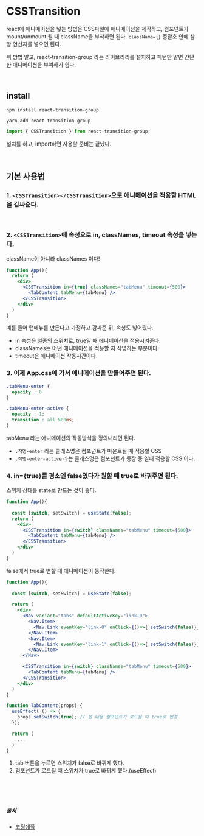 # CSSTransition

react에 애니메이션을 넣는 방법은 CSS파일에 애니메이션을 제작하고, 컴포넌트가 mount/unmount 될 때 className을 부착하면 된다. `className={}` 중괄호 안에 삼항 연산자를 넣으면 된다.

위 방법 말고, react-transition-group 라는 라이브러리를 설치하고 패턴만 알면 간단한 애니메이션을 부여하기 쉽다.

<br />

## install

```shell
npm install react-transition-group
```
```shell
yarn add react-transition-group
```
```jsx
import { CSSTransition } from react-transition-group;
```
설치를 하고, import하면 사용할 준비는 끝났다.

<br />

## 기본 사용법


### 1. `<CSSTransition></CSSTransition>`으로 애니메이션을 적용할 HTML을 감싸준다.

<br/>

### 2. `<CSSTransition>`에 속성으로 in, classNames, timeout 속성을 넣는다.
className이 아니라 classNames 이다!

```jsx
function App(){
  return (
    <div>
      <CSSTransition in={true} classNames="tabMenu" timeout={500}>
        <TabContent tabMenu={tabMenu} />
      </CSSTransition>
    </div>
  )
}
```
예를 들어 탭메뉴를 만든다고 가정하고 감싸준 뒤, 속성도 넣어줬다.
- in 속성은 일종의 스위치로, true일 때 에니메이션을 적용시켜준다.
- classNames는 어떤 애니메이션을 적용할 지 작명하는 부분이다.
- timeout은 애니메이션 작동시간이다.

### 3. 이제 App.css에 가서 애니메이션을 만들어주면 된다.
```css
.tabMenu-enter {
  opacity : 0
}

.tabMenu-enter-active {
  opacity : 1;
  transition : all 500ms;
}
```
tabMenu 라는 애니메이션의 작동방식을 정의내리면 된다. 
- `.작명-enter` 라는 클래스명은 컴포넌트가 마운트될 때 적용할 CSS
- `.작명-enter-active` 라는 클래스명은 컴포넌트가 등장 중 일때 적용할 CSS 이다.

### 4. in={true}를 평소엔 false였다가 원할 때 true로 바꿔주면 된다.
스위치 상태를 state로 만드는 것이 좋다.

```jsx
function App(){
  
  const [switch, setSwitch] = useState(false);
  return (
    <div>
      <CSSTransition in={switch} classNames="tabMenu" timeout={500}>
        <TabContent tabMenu={tabMenu} />
      </CSSTransition>
    </div>
  )
}
```
false에서 true로 변할 때 애니메이션이 동작한다.
```jsx
function App(){
  
  const [switch, setSwitch] = useState(false);

  return (
    <div>
      <Nav variant="tabs" defaultActiveKey="link-0">
        <Nav.Item>
          <Nav.Link eventKey="link-0" onClick={()=>{ setSwitch(false)}}>Active</Nav.Link>
        </Nav.Item>
        <Nav.Item>
          <Nav.Link eventKey="link-1" onClick={()=>{ setSwitch(false)}}>Option 2</Nav.Link>
        </Nav.Item>
      </Nav>

      <CSSTransition in={switch} classNames="tabMenu" timeout={500}>
        <TabContent tabMenu={tabMenu} />
      </CSSTransition>
    </div>
  )
}

function TabContent(props) {
  useEffect( () => {
    props.setSwitch(true); // 탭 내용 컴포넌트가 로드될 때 true로 변경
  });

  return (
    ...
  )
}
```
1. tab 버튼을 누르면 스위치가 false로 바뀌게 했다.
2. 컴포넌트가 로드될 때 스위치가 true로 바뀌게 했다.(useEffect)


<br />
<br />
<br />

##### 출처

- [코딩애플](https://online.codingapple.com)